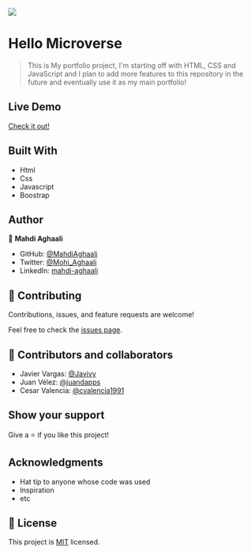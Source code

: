 ![](https://img.shields.io/badge/Microverse-blueviolet)

# Hello Microverse

> This is My portfolio project, I'm starting off with HTML, CSS and JavaScript and I plan to add more features to this repository in the future and eventually use it as my main portfolio!

## Live Demo 

[Check it out!](https://mahdiaghaali.github.io/My-Portfolio/)

## Built With

- Html
- Css
- Javascript
- Boostrap

## Author

👤 **Mahdi Aghaali**

- GitHub: [@MahdiAghaali](https://github.com/MahdiAghaali)
- Twitter: [@Mohi_Aghaali](https://twitter.com/Mohi_Aghaali)
- LinkedIn: [mahdi-aghaali](https://www.linkedin.com/in/mahdi-aghaali/)

## 🤝 Contributing

Contributions, issues, and feature requests are welcome!

Feel free to check the [issues page](../../issues/).

## 🤝 Contributors and collaborators
- Javier Vargas: [@Javivy](https://github.com/Javivy)
- Juan Vélez: [@juandapps](https://github.com/juandapps)
- Cesar Valencia: [@cvalencia1991](https://github.com/cvalencia1991)

## Show your support

Give a ⭐️ if you like this project!

## Acknowledgments

- Hat tip to anyone whose code was used
- Inspiration
- etc

## 📝 License

This project is [MIT](./MIT.md) licensed.
